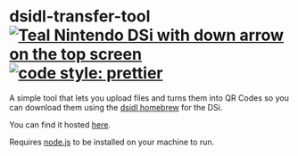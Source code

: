 # dsidl-transfer-tool [![Teal Nintendo DSi with down arrow on the top screen](https://danilionn.github.io/danis-bot-website/assets/images/dsidl-transfer-tool-icon.png)](https://dsidl-transfer-tool.dani-lionn.repl.co/) [![code style: prettier](https://img.shields.io/badge/code_style-prettier-ff69b4.svg?style=flat-square)](https://github.com/prettier/prettier)

A simple tool that lets you upload files and turns them into QR Codes so you can download them using the [dsidl homebrew](https://github.com/Epicpkmn11/dsidl) for the DSi.

You can find it hosted [here](https://dsidl-transfer-tool.dani-lionn.repl.co/).

Requires [node.js](https://nodejs.org/en) to be installed on your machine to run.
